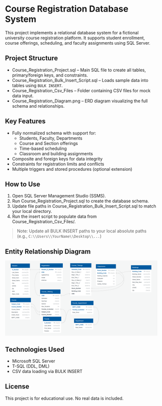 # Course Registration Database System

This project implements a relational database system for a fictional university course registration platform. It supports student enrollment, course offerings, scheduling, and faculty assignments using SQL Server.

## Project Structure

- Course_Registration_Project.sql – Main SQL file to create all tables, primary/foreign keys, and constraints.
- Course_Registration_Bulk_Insert_Script.sql – Loads sample data into tables using `BULK INSERT`.
- Course_Registration_Csv_Files – Folder containing CSV files for mock data input.
- Course_Registration_Diagram.png – ERD diagram visualizing the full schema and relationships.

## Key Features

- Fully normalized schema with support for:
  - Students, Faculty, Departments
  - Course and Section offerings
  - Time-based scheduling
  - Classroom and building assignments
- Composite and foreign keys for data integrity
- Constraints for registration limits and conflicts
- Multiple triggers and stored procedures (optional extension)

## How to Use

1. Open SQL Server Management Studio (SSMS).
2. Run Course_Registration_Project.sql to create the database schema.
3. Update file paths in Course_Registration_Bulk_Insert_Script.sql to match your local directory.
4. Run the insert script to populate data from Course_Registration_Csv_Files/.

>Note: Update all BULK INSERT paths to your local absolute paths (e.g., `C:\\Users\\YourName\\Desktop\\...`)

## Entity Relationship Diagram

![ER Diagram](Course_Registration_Diagram.png)

## Technologies Used

- Microsoft SQL Server
- T-SQL (DDL, DML)
- CSV data loading via BULK INSERT

## License

This project is for educational use. No real data is included.

